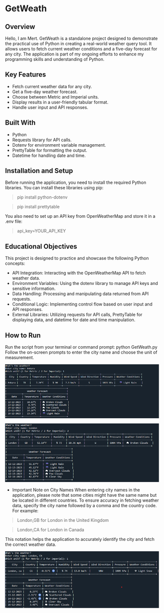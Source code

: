 # GetWeath
## Overview
Hello, I am Mert. GetWeath is a standalone project designed to demonstrate the practical use of Python in creating a real-world weather query tool. It allows users to fetch current weather conditions and a five-day forecast for any city. The application is part of my ongoing efforts to enhance my programming skills and understanding of Python.

## Key Features
* Fetch current weather data for any city.
* Get a five-day weather forecast.
* Choose between Metric and Imperial units.
* Display results in a user-friendly tabular format.
* Handle user input and API responses.
## Built With
* Python
* Requests library for API calls.
* Dotenv for environment variable management.
* PrettyTable for formatting the output.
* Datetime for handling date and time.
  
## Installation and Setup
Before running the application, you need to install the required Python libraries. You can install these libraries using pip:

> pip install python-dotenv

> pip install prettytable

You also need to set up an API key from OpenWeatherMap and store it in a .env file:
> api_key=YOUR_API_KEY

## Educational Objectives
This project is designed to practice and showcase the following Python concepts:

* API Integration: Interacting with the OpenWeatherMap API to fetch weather data.
* Environment Variables: Using the dotenv library to manage API keys and sensitive information.
* Data Handling: Processing and manipulating data returned from API requests.
* Conditional Logic: Implementing control flow based on user input and API responses.
* External Libraries: Utilizing requests for API calls, PrettyTable for displaying data, and datetime for date and time manipulation.
  
## How to Run
Run the script from your terminal or command prompt:
python GetWeath.py
Follow the on-screen prompts to enter the city name and choose the unit of measurement.

![GetWeath](GetWeath_screenshot_1.png)

![GetWeath](GetWeath_screenshot_2.png)

* Important Note on City Names
When entering city names in the application, please note that some cities might have the same name but be located in different countries. To ensure accuracy in fetching weather data, specify the city name followed by a comma and the country code. For example:

> London,GB for London in the United Kingdom

> London,CA for London in Canada

This notation helps the application to accurately identify the city and fetch the correct weather data.

![GetWeath](GetWeath_screenshot_3.png)
